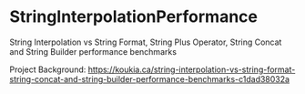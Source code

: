 # StringInterpolationPerformance

String Interpolation vs String Format, String Plus Operator, String Concat and String Builder performance benchmarks

Project Background:
https://koukia.ca/string-interpolation-vs-string-format-string-concat-and-string-builder-performance-benchmarks-c1dad38032a
